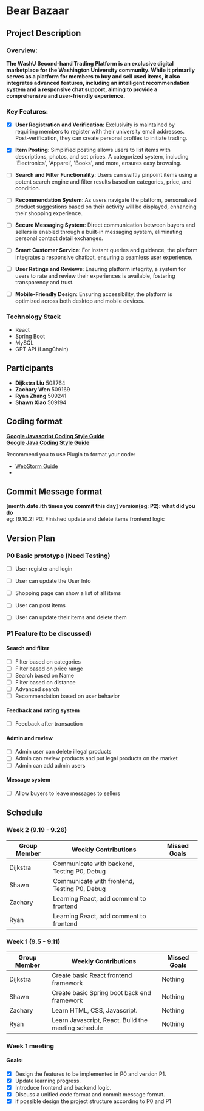 # Bear Bazaar

## Project Description

### Overview:

**The WashU Second-hand Trading Platform is an exclusive digital marketplace for the Washington University community. While it primarily serves as a platform for members to buy and sell used items, it also integrates advanced features, including an intelligent recommendation system and a responsive chat support, aiming to provide a comprehensive and user-friendly experience.**

### Key Features:

- [x] **User Registration and Verification**: Exclusivity is maintained by requiring members to register with their university email addresses. Post-verification, they can create personal profiles to initiate trading.

- [x] **Item Posting**: Simplified posting allows users to list items with descriptions, photos, and set prices. A categorized system, including 'Electronics', 'Apparel', 'Books', and more, ensures easy browsing.

- [ ] **Search and Filter Functionality**: Users can swiftly pinpoint items using a potent search engine and filter results based on categories, price, and condition.

- [ ] **Recommendation System**: As users navigate the platform, personalized product suggestions based on their activity will be displayed, enhancing their shopping experience.

- [ ] **Secure Messaging System**: Direct communication between buyers and sellers is enabled through a built-in messaging system, eliminating personal contact detail exchanges.

- [ ] **Smart Customer Service**: For instant queries and guidance, the platform integrates a responsive chatbot, ensuring a seamless user experience.

- [ ] **User Ratings and Reviews**: Ensuring platform integrity, a system for users to rate and review their experiences is available, fostering transparency and trust.

- [ ] **Mobile-Friendly Design**: Ensuring accessibility, the platform is optimized across both desktop and mobile devices.

### Technology Stack
- React
- Spring Boot
- MySQL
- GPT API (LangChain)


## Participants

- **Dijkstra Liu** 508764
- **Zachary Wen** 509169
- **Ryan Zhang** 509241
- **Shawn Xiao** 509194

## Coding format

**[Google Javascript Coding Style Guide](https://google.github.io/styleguide/jsguide.html)**  
**[Google Java Coding Style Guide](https://google.github.io/styleguide/javaguide.html)**  

Recommend you to use Plugin to format your code:
* [WebStorm Guide](https://blog.jetbrains.com/webstorm/2017/04/using-javascript-standard-style/)
* 

## Commit Message format

**[month.date.ith times you commit this day] version(eg: P2): what did you do**  
eg: [9.10.2] P0: Finished update and delete items frontend logic

## Version Plan

### P0 Basic prototype (Need Testing)
* [ ] User register and login
* [ ] User can update the User Info
* [ ] Shopping page can show a list of all items
* [ ] User can post items
* [ ] User can update their items and delete them


### P1 Feature (to be discussed)
#### Search and filter
* [ ] Filter based on categories
* [ ] Filter based on price range
* [ ] Search based on Name
* [ ] Filter based on distance
* [ ] Advanced search
* [ ] Recommendation based on user behavior
#### Feedback and rating system
* [ ] Feedback after transaction
#### Admin and review
* [ ] Admin user can delete illegal products
* [ ] Admin can review products and put legal products on the market
* [ ] Admin can add admin users
#### Message system
* [ ] Allow buyers to leave messages to sellers


## Schedule

### Week 2 (9.19 - 9.26)

| Group Member | Weekly Contributions                     | Missed Goals |
|--------------|------------------------------------------| ------------ |
| Dijkstra     | Communicate with backend, Testing P0, Debug    |         |                  
| Shawn        | Communicate with frontend, Testing P0, Debug|                 |
| Zachary      | Learning React, add comment to frontend            |            |                  
| Ryan         |Learning React, add comment to frontend   |            |                  

### Week 1 (9.5 - 9.11)

| Group Member | Weekly Contributions                     | Missed Goals | 
|--------------|------------------------------------------| ------------ | 
| Dijkstra     | Create basic React frontend framework    |         Nothing |                  
| Shawn        | Create basic Spring boot back end framework |      Nothing       |     
| Zachary      | Learn HTML, CSS, Javascript.             |   Nothing           |                  
| Ryan         | Learn Javascript, React. Build the meeting schedule |      Nothing        |                  

### Week 1 meeting

#### Goals: 
- [X] Design the features to be implemented in P0 and version P1.
- [X] Update learning progress.
- [X] Introduce frontend and backend logic.
- [X] Discuss a unified code format and commit message format.
- [X] if possible design the project structure according to P0 and P1
